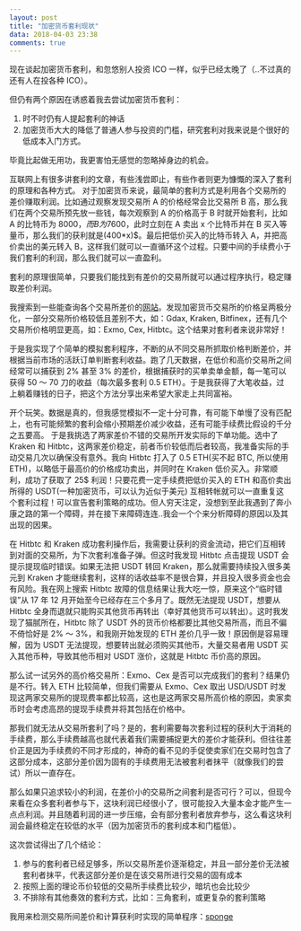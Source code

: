 ```yaml
---
layout: post
title: "加密货币套利现状"
data: 2018-04-03 23:38
comments: true
---
```


现在谈起加密货币套利，和忽悠别人投资 ICO 一样，似乎已经太晚了（..不过真的还有人在投各种 ICO）。

但仍有两个原因在诱惑着我去尝试加密货币套利：

1. 时不时仍有人提起套利的神话
2. 加密货币大大的降低了普通人参与投资的门槛，研究套利对我来说是个很好的低成本入门方式。

毕竟比起做无用功，我更害怕无感觉的忽略掉身边的机会。

互联网上有很多讲套利的文章，有些浅尝即止，有些作者则更为慷慨的深入了套利的原理和各种方式。
对于加密货币来说，最简单的套利方式是利用各个交易所的差价赚取利润。比如通过观察发现交易所 A 的价格经常会比交易所 B 高，那么我们在两个交易所预先放一些钱，每次观察到 A 的价格高于 B 时就开始套利，比如 A 的比特币为 8000$，而 B 为 7600$，此时立刻在 A 卖出 x 个比特币并在 B 买入等量币，那么我们的获利就是(400*x)$。最后把低价买入的比特币转入 A，并把高价卖出的美元转入 B，这样我们就可以一直循环这个过程。只要中间的手续费小于我们套利的利润，那么我们就可以一直盈利。

套利的原理很简单，只要我们能找到有差价的交易所就可以通过程序执行，稳定赚取差价利润。

我搜索到一些能查询各个交易所差价的[网站](https://www.tokenspread.com/)。发现加密货币交易所的价格呈两极分化，一部分交易所价格较低且差别不大，如：Gdax, Kraken, Bitfinex，还有几个交易所价格明显更高，如：Exmo, Cex, Hitbtc。这个结果对套利者来说非常好！

于是我实现了个简单的模拟套利程序，不断的从不同交易所抓取价格判断差价，并根据当前市场的活跃订单判断套利收益。跑了几天数据，在低价和高价交易所之间经常可以捕获到 2% 甚至 3% 的差价，根据捕获时的买单卖单金额，每一笔可以获得 50 ～ 70 刀的收益（每次最多套利 0.5 ETH）。于是我获得了大笔收益，过上躺着赚钱的日子，把这个方法分享出来希望大家走上共同富裕。

开个玩笑。数据是真的，但我感觉模拟不一定十分可靠，有可能下单慢了没有匹配上，也有可能频繁的套利会缩小预期差价减少收益，还有可能手续费比假设的千分之五要高。
于是我挑选了两家差价不错的交易所开发实际的下单功能。选中了 Kraken 和 Hitbtc，这两家差价稳定，前者币价较低而后者较高，我准备实际的手动交易几次以确保没有意外。我向 Hitbtc 打入了 0.5 ETH(买不起 BTC, 所以使用 ETH)，以略低于最高价的价格成功卖出，并同时在 Kraken 低价买入。非常顺利，成功了获取了 25$ 利润！只要花费一定手续费把低价买入的 ETH 和高价卖出所得的 USDT(一种加密货币，可以认为近似于美元) 互相转帐就可以一直重复这个套利过程！可以宣告套利策略的成功。但人穷天注定，没想到至此我遇到了奔小康之路的第一个障碍，并在接下来障碍连连..我会一个个来分析障碍的原因以及其出现的因果。

在 Hitbtc 和 Kraken 成功套利操作后，我需要让获利的资金流动，把它们互相转到对面的交易所，为下次套利准备子弹。但这时我发现 Hitbtc 点击提现 USDT 会提示提现临时错误。如果无法把 USDT 转回 Kraken，那么就需要持续投入很多美元到 Kraken 才能继续套利，这样的话收益率不是很合算，并且投入很多资金也会有风险。我在网上搜索 Hitbtc 故障的信息结果让我大吃一惊，原来这个“临时错误”从 17 年 12 月开始至今已经存在三个多月了。既然无法提现 USDT，想要从 Hitbtc 全身而退就只能购买其他货币再转出（幸好其他货币可以转出）。这时我发现了猫腻所在，Hitbtc 除了 USDT 外的货币价格都要比其他交易所高，而且不偏不倚恰好是 2% ～ 3%，和我刚开始发现的 ETH 差价几乎一致！原因倒是容易理解，因为 USDT 无法提现，想要转出就必须购买其他币，大量交易者用 USDT 买入其他币种，导致其他币相对 USDT 涨价，这就是 Hitbtc 币价高的原因。

那么试一试另外的高价格交易所：Exmo、Cex 是否可以完成我们的套利？结果仍是不行。转入 ETH 比较简单，但我们需要从 Exmo、Cex 取出 USD/USDT 时发现这两家交易所的提现费率都比较高，这也是这两家交易所高价格的原因，卖家卖币时会考虑高昂的提现手续费并将其包括在价格中。

那我们就无法从交易所套利了吗？是的，套利需要每次套利过程的获利大于消耗的手续费，那么手续费越高也就代表着我们需要捕捉更大的差价才能获利。但往往差价正是因为手续费的不同才形成的，神奇的看不见的手促使卖家们在交易时包含了这部分成本，这部分差价因为固有的手续费用无法被套利者抹平（就像我们的尝试）所以一直存在。

那么如果只追求较小的利润，在差价小的交易所之间套利是否可行？可以，但现今来看在众多套利者参与下，这块利润已经很小了，很可能投入大量本金才能产生一点点利润。并且随着利润的进一步压缩，会有部分套利者放弃参与，这么看这块利润会最终稳定在较低的水平（因为加密货币的套利成本和门槛低）。

这次尝试得出了几个结论：

1. 参与的套利者已经足够多，所以交易所差价逐渐稳定，并且一部分差价无法被套利者抹平，代表这部分差价是在该交易所进行交易的固有成本
2. 按照上面的理论币价较低的交易所手续费比较少，暗坑也会比较少
3. 不排除有其他奏效的套利方式，比如：三角套利，或更复杂的套利策略

我用来检测交易所间差价和计算获利时实现的简单程序：[sponge](https://github.com/jjyr/sponge)
